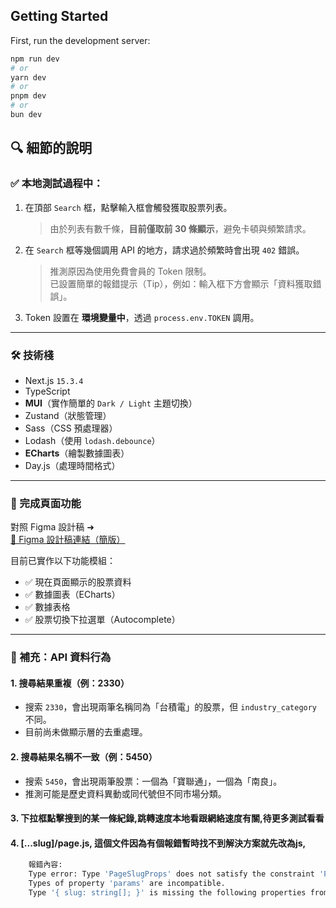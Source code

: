 ## Getting Started

First, run the development server:

```bash
npm run dev
# or
yarn dev
# or
pnpm dev
# or
bun dev
```

## 🔍 細節的說明

### ✅ 本地測試過程中：

1. 在頂部 `Search` 框，點擊輸入框會觸發獲取股票列表。  
   > 由於列表有數千條，**目前僅取前 30 條顯示**，避免卡頓與頻繁請求。

2. 在 `Search` 框等幾個調用 API 的地方，請求過於頻繁時會出現 `402` 錯誤。  
   > 推測原因為使用免費會員的 Token 限制。  
   > 已設置簡單的報錯提示（Tip），例如：輸入框下方會顯示「資料獲取錯誤」。

3. Token 設置在 **環境變量中**，透過 `process.env.TOKEN` 調用。

---

### 🛠️ 技術棧

- Next.js `15.3.4`
- TypeScript
- **MUI**（實作簡單的 `Dark / Light` 主題切換）
- Zustand（狀態管理）
- Sass（CSS 預處理器）
- Lodash（使用 `lodash.debounce`）
- **ECharts**（繪製數據圖表）
- Day.js（處理時間格式）

---

### 📌 完成頁面功能

對照 Figma 設計稿 ➜  
[🔗 Figma 設計稿連結（簡版）](https://www.figma.com/design/nBCCS3g1xFDJnFShBBuVZB/Stark-Tech%E5%89%8D%E7%AB%AF%E8%A9%95%E6%B8%AC--%E7%B0%A1%E7%89%88-?node-id=0-1&p=f)

目前已實作以下功能模組：

- ✅ 現在頁面顯示的股票資料
- ✅ 數據圖表（ECharts）
- ✅ 數據表格
- ✅ 股票切換下拉選單（Autocomplete）

---

### 🧩 補充：API 資料行為

#### 1. 搜尋結果重複（例：2330）
- 搜索 `2330`，會出現兩筆名稱同為「台積電」的股票，但 `industry_category` 不同。
- 目前尚未做顯示層的去重處理。

#### 2. 搜尋結果名稱不一致（例：5450）
- 搜索 `5450`，會出現兩筆股票：一個為「寶聯通」，一個為「南良」。
- 推測可能是歷史資料異動或同代號但不同市場分類。

#### 3. 下拉框點擊搜到的某一條紀錄,跳轉速度本地看跟網絡速度有關,待更多測試看看

#### 4. [...slug]/page.js, 這個文件因為有個報錯暫時找不到解決方案就先改為js,
```bash
    報錯內容:
    Type error: Type 'PageSlugProps' does not satisfy the constraint 'PageProps'.
    Types of property 'params' are incompatible.
    Type '{ slug: string[]; }' is missing the following properties from type 'Promise<any>': then, catch, finally, [Symbol.toStringTag]
```
